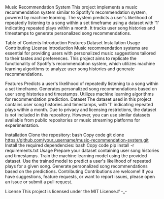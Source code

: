 Music Recommendation System
This project implements a music recommendation system similar to Spotify's recommendation system, powered by machine learning. The system predicts a user's likelihood of repeatedly listening to a song within a set timeframe using a dataset with '1' indicating repeated plays within a month. It tracks user song histories and timestamps to generate personalized song recommendations.

Table of Contents
Introduction
Features
Dataset
Installation
Usage
Contributing
License
Introduction
Music recommendation systems are essential for providing users with personalized music suggestions tailored to their tastes and preferences. This project aims to replicate the functionality of Spotify's recommendation system, which utilizes machine learning algorithms to analyze user song histories and generate recommendations.

Features
Predicts a user's likelihood of repeatedly listening to a song within a set timeframe.
Generates personalized song recommendations based on user song histories and timestamps.
Utilizes machine learning algorithms for recommendation prediction.
Dataset
The dataset used in this project contains user song histories and timestamps, with '1' indicating repeated plays within a month. Due to privacy and licensing restrictions, the dataset is not included in this repository. However, you can use similar datasets available from public repositories or music streaming platforms for experimentation.

Installation
Clone the repository:
bash
Copy code
git clone https://github.com/your_username/music-recommendation-system.git
Install the required dependencies:
bash
Copy code
pip install -r requirements.txt
Usage
Prepare your dataset containing user song histories and timestamps.
Train the machine learning model using the provided dataset.
Use the trained model to predict a user's likelihood of repeated plays for a given song.
Generate personalized song recommendations based on the predictions.
Contributing
Contributions are welcome! If you have suggestions, feature requests, or want to report issues, please open an issue or submit a pull request.

License
This project is licensed under the MIT License.# -_-
